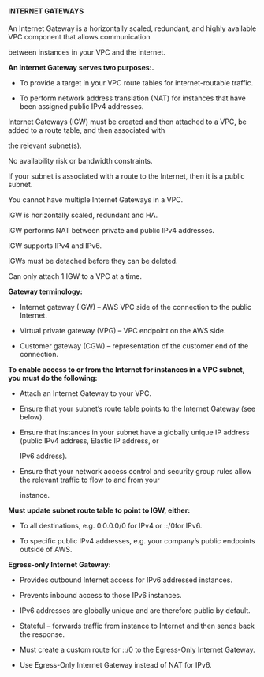 #### INTERNET GATEWAYS

An Internet Gateway is a horizontally scaled, redundant, and highly available
VPC component that allows communication

between instances in your VPC and the internet.

**An Internet Gateway serves two purposes:.**

- To provide a target in your VPC route tables for internet-routable traffic.

- To perform network address translation (NAT) for instances that have been
  assigned public IPv4 addresses.

Internet Gateways (IGW) must be created and then attached to a VPC, be added to
a route table, and then associated with

the relevant subnet(s).

No availability risk or bandwidth constraints.

If your subnet is associated with a route to the Internet, then it is a public
subnet.

You cannot have multiple Internet Gateways in a VPC.

IGW is horizontally scaled, redundant and HA.

IGW performs NAT between private and public IPv4 addresses.

IGW supports IPv4 and IPv6.

IGWs must be detached before they can be deleted.

Can only attach 1 IGW to a VPC at a time.

**Gateway terminology:**

- Internet gateway (IGW) – AWS VPC side of the connection to the public
  Internet.

- Virtual private gateway (VPG) – VPC endpoint on the AWS side.

- Customer gateway (CGW) – representation of the customer end of the connection.

**To enable access to or from the Internet for instances in a VPC subnet, you
must do the following:**

- Attach an Internet Gateway to your VPC.

- Ensure that your subnet’s route table points to the Internet Gateway (see
  below).

- Ensure that instances in your subnet have a globally unique IP address (public
  IPv4 address, Elastic IP address, or

  IPv6 address).

- Ensure that your network access control and security group rules allow the
  relevant traffic to flow to and from your

  instance.

**Must update subnet route table to point to IGW, either:**

- To all destinations, e.g. 0.0.0.0/0 for IPv4 or ::/0for IPv6.

- To specific public IPv4 addresses, e.g. your company’s public endpoints
  outside of AWS.

**Egress-only Internet Gateway:**

- Provides outbound Internet access for IPv6 addressed instances.

- Prevents inbound access to those IPv6 instances.

- IPv6 addresses are globally unique and are therefore public by default.

- Stateful – forwards traffic from instance to Internet and then sends back the
  response.

- Must create a custom route for ::/0 to the Egress-Only Internet Gateway.

- Use Egress-Only Internet Gateway instead of NAT for IPv6.

